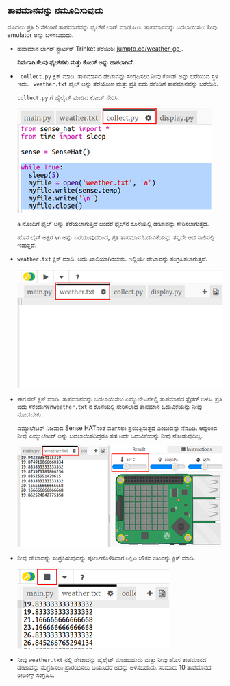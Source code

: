 ## ತಾಪಮಾನವನ್ನು ನಮೂದಿಸುವುದು

ಮೊದಲು ಪ್ರತಿ 5 ಸೆಕೆಂಡಿಗೆ ತಾಪಮಾನವನ್ನು ಫೈಲ್‌ಗೆ ಲಾಗ್ ಮಾಡೋಣ. ತಾಪಮಾನವನ್ನು ಬದಲಾಯಿಸಲು ನೀವು emulator ಅನ್ನು ಬಳಸಬಹುದು.

+ ಹವಾಮಾನ ಲಾಗರ್ ಸ್ಟಾರ್ಟರ್ Trinket ತೆರೆಯಿರಿ: <a href="http://jumpto.cc/weather-go" target="_blank"> jumpto.cc/weather-go </a>.
    
    **ನಿಮಗಾಗಿ ಕೆಲವು ಫೈಲ್‌ಗಳು ಮತ್ತು ಕೋಡ್ ಅನ್ನು ಹಾಕಲಾಗಿದೆ.**

+ ` collect.py` ಕ್ಲಿಕ್ ಮಾಡಿ. ತಾಪಮಾನದ ಡೇಟಾವನ್ನು ಸಂಗ್ರಹಿಸಲು ನೀವು ಕೋಡ್ ಅನ್ನು ಬರೆಯುವ ಸ್ಥಳ ಇದು. ` weather.txt` ಫೈಲ್ ಅನ್ನು ತೆರೆಯೋಣ ಮತ್ತು ಪ್ರತಿ ಐದು ಸೆಕೆಂಡಿಗೆ ತಾಪಮಾನವನ್ನು ಬರೆಯಿರಿ.
    
    ` collect.py ` ಗೆ ಹೈಲೈಟ್ ಮಾಡಿದ ಕೋಡ್ ಸೇರಿಸಿ:
    
    ![ಸ್ಕ್ರೀನ್‍ಶಾಟ್](images/weather-collect.png)
    
    `a` ನೊಂದಿಗೆ ಫೈಲ್ ಅನ್ನು ತೆರೆಯಲಾಗುತ್ತಿದೆ ಅಂದರೆ ಫೈಲ್‌ನ ಕೊನೆಯಲ್ಲಿ ಡೇಟಾವನ್ನು ಸೇರಿಸಲಾಗುತ್ತದೆ.
    
    ಹೊಸ ಲೈನ್ ಅಕ್ಷರ `\n` ಅನ್ನು ಬರೆಯುವುದರಿಂದ, ಪ್ರತಿ ತಾಪಮಾನ ಓದುವಿಕೆಯನ್ನು ತನ್ನದೇ ಆದ ಸಾಲಿನಲ್ಲಿ ಇಡುತ್ತದೆ.

+ `weather.txt` ಕ್ಲಿಕ್ ಮಾಡಿ. ಅದು ಖಾಲಿಯಾಗಿರಬೇಕು. ಇಲ್ಲಿಯೇ ಡೇಟಾವನ್ನು ಸಂಗ್ರಹಿಸಲಾಗುತ್ತದೆ.
    
    ![ಸ್ಕ್ರೀನ್‍ಶಾಟ್](images/weather-file.png)

+ ಈಗ ರನ್ ಕ್ಲಿಕ್ ಮಾಡಿ. ತಾಪಮಾನವನ್ನು ಬದಲಾಯಿಸಲು ಎಮ್ಯುಲೇಟರ್ನಲ್ಲಿ ತಾಪಮಾನದ ಸ್ಲೈಡರ್ ಬಳಸಿ. ಪ್ರತಿ ಐದು ಸೆಕೆಂಡುಗಳಿಗೆ`weather.txt` ನ ಕೊನೆಯಲ್ಲಿ ಸೇರಿಸಲಾದ ತಾಪಮಾನ ಓದುವಿಕೆಯನ್ನು ನೀವು ನೋಡಬೇಕು.
    
    ಎಮ್ಯುಲೇಟರ್ ನಿಜವಾದ Sense HATನಂತೆ ವರ್ತಿಸಲು ಪ್ರಯತ್ನಿಸುತ್ತದೆ ಎಂಬುದನ್ನು ನೆನಪಿಡಿ. ಆದ್ದರಿಂದ ನೀವು ಎಮ್ಯುಲೇಟರ್ ಅನ್ನು ಬದಲಾಯಿಸದಿದ್ದರೂ ಸಹ ಅದೇ ಓದುವಿಕೆಯನ್ನು ನೀವು ನೋಡುವುದಿಲ್ಲ.
    
    ![ಸ್ಕ್ರೀನ್‍ಶಾಟ್](images/weather-temperature.png)

+ ನೀವು ಡೇಟಾವನ್ನು ಸಂಗ್ರಹಿಸುವುದನ್ನು ಪೂರ್ಣಗೊಳಿಸಿದಾಗ `ನಿಲ್ಲಿಸು` ಚೌಕದ ಬಟನನ್ನು ಕ್ಲಿಕ್ ಮಾಡಿ.
    
    ![ಸ್ಕ್ರೀನ್‍ಶಾಟ್](images/weather-stop.png)

+ ನೀವು `weather.txt` ನಲ್ಲಿ ಡೇಟಾವನ್ನು ಹೈಲೈಟ್ ಮಾಡಬಹುದು ಮತ್ತು ನೀವು ಹೊಸ ತಾಪಮಾನದ ಡೇಟಾವನ್ನು ಸಂಗ್ರಹಿಸಲು ಪ್ರಾರಂಭಿಸಲು ಬಯಸಿದರೆ ಅದನ್ನು ಅಳಿಸಬಹುದು. ಸುಮಾರು 10 ತಾಪಮಾನದ ರೀಡಿಂಗ್ಸ್ ಸಂಗ್ರಹಿಸಿ.